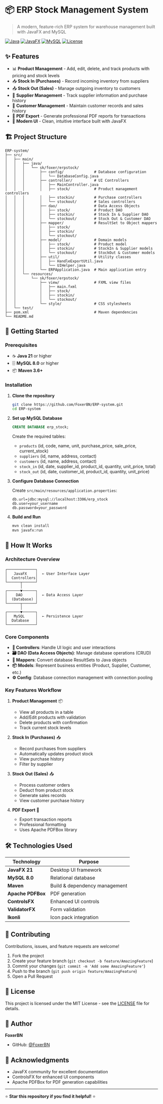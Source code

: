 # 📦 ERP Stock Management System

> A modern, feature-rich ERP system for warehouse management built with JavaFX and MySQL

[![Java](https://img.shields.io/badge/Java-21-orange.svg)](https://www.oracle.com/java/)
[![JavaFX](https://img.shields.io/badge/JavaFX-21-blue.svg)](https://openjfx.io/)
[![MySQL](https://img.shields.io/badge/MySQL-8.0-blue.svg)](https://www.mysql.com/)
[![License](https://img.shields.io/badge/license-MIT-green.svg)](LICENSE)

## ✨ Features

- 📊 **Product Management** - Add, edit, delete, and track products with pricing and stock levels
- 📥 **Stock In (Purchases)** - Record incoming inventory from suppliers
- 📤 **Stock Out (Sales)** - Manage outgoing inventory to customers
- 👥 **Supplier Management** - Track supplier information and purchase history
- 🛒 **Customer Management** - Maintain customer records and sales history
- 📄 **PDF Export** - Generate professional PDF reports for transactions
- 🎨 **Modern UI** - Clean, intuitive interface built with JavaFX

## 🏗️ Project Structure

```
ERP-system/
├── src/
│   ├── main/
│   │   ├── java/
│   │   │   └── sk/foxer/erpstock/
│   │   │       ├── config/              # Database configuration
│   │   │       │   └── DatabaseConfig.java
│   │   │       ├── controller/          # UI Controllers
│   │   │       │   ├── MainController.java
│   │   │       │   ├── stock/           # Product management controllers
│   │   │       │   ├── stockin/         # Purchase controllers
│   │   │       │   └── stockout/        # Sales controllers
│   │   │       ├── dao/                 # Data Access Objects
│   │   │       │   ├── stock/           # Product DAO
│   │   │       │   ├── stockin/         # Stock In & Supplier DAO
│   │   │       │   └── stockout/        # Stock Out & Customer DAO
│   │   │       ├── mapper/              # ResultSet to Object mappers
│   │   │       │   ├── stock/
│   │   │       │   ├── stockin/
│   │   │       │   └── stockout/
│   │   │       ├── model/               # Domain models
│   │   │       │   ├── stock/           # Product model
│   │   │       │   ├── stockin/         # StockIn & Supplier models
│   │   │       │   └── stockout/        # StockOut & Customer models
│   │   │       ├── util/                # Utility classes
│   │   │       │   ├── HandleExportUtil.java
│   │   │       │   └── UIHelper.java
│   │   │       └── ERPApplication.java  # Main application entry
│   │   └── resources/
│   │       └── sk/foxer/erpstock/
│   │           ├── view/                # FXML view files
│   │           │   ├── main.fxml
│   │           │   ├── stock/
│   │           │   ├── stockin/
│   │           │   └── stockout/
│   │           └── style/               # CSS stylesheets
│   └── test/
├── pom.xml                              # Maven dependencies
└── README.md
```

## 🚀 Getting Started

### Prerequisites

- ☕ **Java 21** or higher
- 🗄️ **MySQL 8.0** or higher
- 📦 **Maven 3.6+**

### Installation

1. **Clone the repository**
   ```bash
   git clone https://github.com/FoxerBN/ERP-system.git
   cd ERP-system
   ```

2. **Set up MySQL Database**
   ```sql
   CREATE DATABASE erp_stock;
   ```
   
   Create the required tables:
   - `products` (id, code, name, unit, purchase_price, sale_price, current_stock)
   - `suppliers` (id, name, address, contact)
   - `customers` (id, name, address, contact)
   - `stock_in` (id, date, supplier_id, product_id, quantity, unit_price, total)
   - `stock_out` (id, date, customer_id, product_id, quantity, unit_price)

3. **Configure Database Connection**
   
   Create `src/main/resources/application.properties`:
   ```properties
   db.url=jdbc:mysql://localhost:3306/erp_stock
   db.user=your_username
   db.password=your_password
   ```

4. **Build and Run**
   ```bash
   mvn clean install
   mvn javafx:run
   ```

## 🎯 How It Works

### Architecture Overview

```
┌─────────────┐
│   JavaFX    │  ← User Interface Layer
│  Controllers│
└──────┬──────┘
       │
┌──────▼──────┐
│    DAO      │  ← Data Access Layer
│  (Database) │
└──────┬──────┘
       │
┌──────▼──────┐
│   MySQL     │  ← Persistence Layer
│  Database   │
└─────────────┘
```

### Core Components

- **📱 Controllers**: Handle UI logic and user interactions
- **🗃️ DAO (Data Access Objects)**: Manage database operations (CRUD)
- **🔄 Mappers**: Convert database ResultSets to Java objects
- **📦 Models**: Represent business entities (Product, Supplier, Customer, etc.)
- **⚙️ Config**: Database connection management with connection pooling

### Key Features Workflow

1. **Product Management** 📦
   - View all products in a table
   - Add/Edit products with validation
   - Delete products with confirmation
   - Track current stock levels

2. **Stock In (Purchases)** 📥
   - Record purchases from suppliers
   - Automatically updates product stock
   - View purchase history
   - Filter by supplier

3. **Stock Out (Sales)** 📤
   - Process customer orders
   - Deduct from product stock
   - Generate sales records
   - View customer purchase history

4. **PDF Export** 📄
   - Export transaction reports
   - Professional formatting
   - Uses Apache PDFBox library

## 🛠️ Technologies Used

| Technology | Purpose |
|------------|---------|
| **JavaFX 21** | Desktop UI framework |
| **MySQL 8.0** | Relational database |
| **Maven** | Build & dependency management |
| **Apache PDFBox** | PDF generation |
| **ControlsFX** | Enhanced UI controls |
| **ValidatorFX** | Form validation |
| **Ikonli** | Icon pack integration |


## 🤝 Contributing

Contributions, issues, and feature requests are welcome!

1. Fork the project
2. Create your feature branch (`git checkout -b feature/AmazingFeature`)
3. Commit your changes (`git commit -m 'Add some AmazingFeature'`)
4. Push to the branch (`git push origin feature/AmazingFeature`)
5. Open a Pull Request

## 📝 License

This project is licensed under the MIT License - see the [LICENSE](LICENSE) file for details.

## 👤 Author

**FoxerBN**
- GitHub: [@FoxerBN](https://github.com/FoxerBN)

## 🙏 Acknowledgments

- JavaFX community for excellent documentation
- ControlsFX for enhanced UI components
- Apache PDFBox for PDF generation capabilities

---

⭐ **Star this repository if you find it helpful!** ⭐
